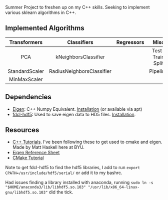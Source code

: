 Summer Project to freshen up on my C++ skills. Seeking to implement various sklearn algorithms in C++.

## Implemented Algorithms
| Transformers | Classifiers | Regressors | Misc|
|:----:|:----:|:----:|:----:|
| PCA |kNeighborsClassifier|  | Test-Train Split |
| StandardScaler |RadiusNeighborsClassifier| | Pipeline |
| MinMaxScaler | | | |

## Dependencies
  * [Eigen](https://eigen.tuxfamily.org/dox/group__TutorialMatrixArithmetic.html): C++ Numpy Equivalent. [Installation](https://eigen.tuxfamily.org/dox/GettingStarted.html) (or available via apt)
  * [fdcl-hdf5](https://github.com/skulumani/fdcl-hdf5): Used to save eigen data to HD5 files. [Installation](https://shankarkulumani.com/2018/09/hdf5.html).

## Resources
  * [C++ Tutorials](https://github.com/mhask94/cpp_tutorials). I've been following these to get used to cmake and eigen. Made by Matt Haskell here at BYU.
  * [Eigen Reference Sheet](https://gist.github.com/gocarlos/c91237b02c120c6319612e42fa196d77)
  * [CMake Tutorial](http://derekmolloy.ie/hello-world-introductions-to-cmake/)
  
Note to get fdcl-hdf5 to find the hdf5 libraries, I add to run `export CPATH=/usr/include/hdf5/serial/` or add it to my bashrc.

Had issues finding a library installed with anaconda, running `sudo ln -s "$HOME/anaconda3/lib/libhdf5.so.103" "/usr/lib/x86_64-linux-gnu/libhdf5.so.103"` did the tick.
